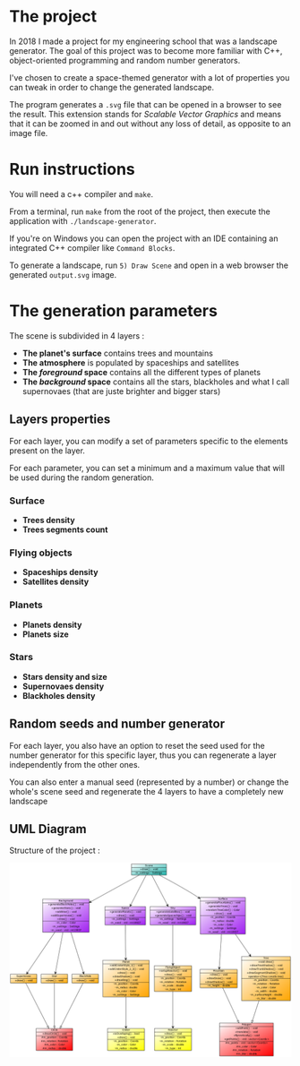 # The project

In 2018 I made a project for my engineering school that was a landscape generator. 
The goal of this project was to become more familiar with C++, object-oriented programming and random number generators.

I've chosen to create a space-themed generator with a lot of properties you can tweak in order to change the generated landscape.

The program generates a `.svg` file that can be opened in a browser to see the result.
This extension stands for _Scalable Vector Graphics_ and means that it can be zoomed in and out without any loss of detail, as opposite to an image file.

# Run instructions

You will need a c++ compiler and `make`.


From a terminal, run `make` from the root of the project, then execute the application with `./landscape-generator`.

If you're on Windows you can open the project with an IDE containing an integrated C++ compiler like `Command Blocks`.

To generate a landscape, run `5) Draw Scene` and open in a web browser the generated `output.svg` image.

# The generation parameters

The scene is subdivided in 4 layers :
- **The planet's surface** contains trees and mountains
- **The atmosphere** is populated by spaceships and satellites
- **The _foreground_ space** contains all the different types of planets
- **The _background_ space** contains all the stars, blackholes and what I call supernovaes (that are juste brighter and bigger stars)

## Layers properties

For each layer, you can modify a set of parameters specific to the elements present on the layer.

For each parameter, you can set a minimum and a maximum value that will be used during the random generation.

### Surface

- **Trees density**
- **Trees segments count** 

### Flying objects

- **Spaceships density** 
- **Satellites density** 

### Planets 

- **Planets density** 
- **Planets size** 

### Stars 

- **Stars density and size** 
- **Supernovaes density** 
- **Blackholes density** 

## Random seeds and number generator

For each layer, you also have an option to reset the seed used for the number generator for this specific layer, thus you can regenerate a layer independently from the other ones.

You can also enter a manual seed (represented by a number) or change the whole's scene seed and regenerate the 4 layers to have a completely new landscape

## UML Diagram

Structure of the project :

![UML Diagram](UML-Diagram.png)